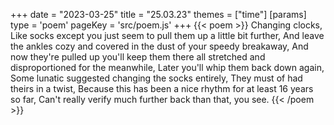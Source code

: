 +++
date = "2023-03-25"
title = "25.03.23"
themes = ["time"]
[params]
  type = 'poem'
  pageKey = 'src/poem.js'
+++
{{< poem >}}
Changing clocks,
Like socks except you just seem to pull them up a little bit further,
And leave the ankles cozy and covered in the dust of your speedy breakaway,
And now they're pulled up you'll keep them there all stretched and disproportioned for the meanwhile,
Later you'll whip them back down again,
Some lunatic suggested changing the socks entirely,
They must of had theirs in a twist,
Because this has been a nice rhythm for at least 16 years so far,
Can't really verify much further back than that, you see.
{{< /poem >}}